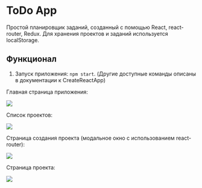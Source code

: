 # ToDo App

Простой планировщик заданий, созданный с помощью React, react-router, Redux. Для хранения проектов и заданий используется localStorage. 

## Функционал

1. Запуск приложения: ```npm start```. (Другие доступные команды описаны в документации к CreateReactApp)

Главная страница приложения: 

<img src="https://user-images.githubusercontent.com/52062811/87942509-f9a0df00-ca9c-11ea-9bf5-623e53189cea.png"></img>

Список проектов: 

<img src="https://user-images.githubusercontent.com/52062811/86268592-b4d60680-bbc8-11ea-9fa8-0d43eb17a61a.png"></img>

Страница создания проекта (модальное окно с использованием react-router):

<img src="https://user-images.githubusercontent.com/52062811/86268801-041c3700-bbc9-11ea-9a2c-032bd6a8f23b.png"></img>

Страница проекта:

<img src="https://user-images.githubusercontent.com/52062811/86268876-2ca43100-bbc9-11ea-8609-a5e16f729213.png"></img>




